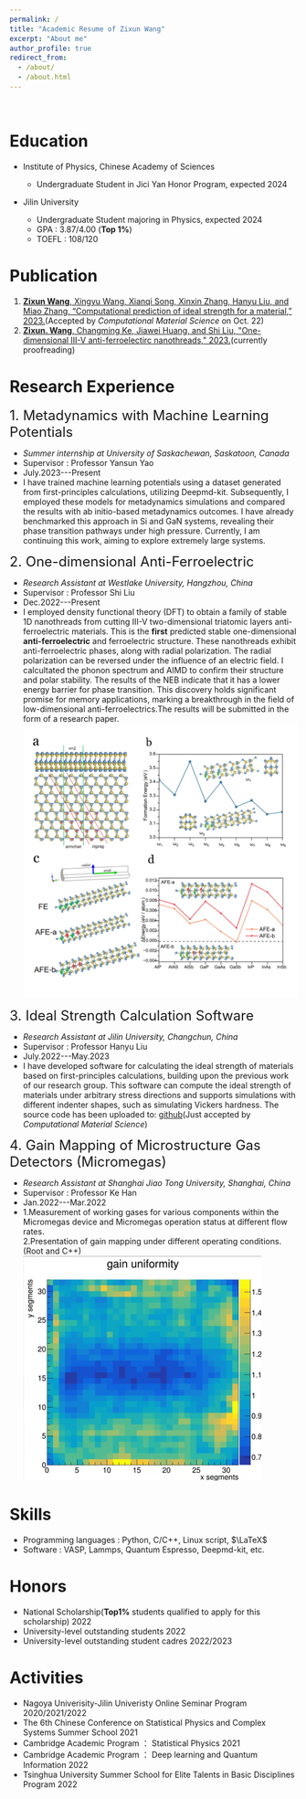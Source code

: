 ```yaml
---
permalink: /
title: "Academic Resume of Zixun Wang"
excerpt: "About me"
author_profile: true
redirect_from: 
  - /about/
  - /about.html
---
```

<br>

Education
======
* Institute of Physics, Chinese Academy of Sciences
  * Undergraduate Student in Jici Yan Honor Program, expected 2024

* Jilin University
  * Undergraduate Student majoring in Physics, expected 2024
  * GPA : 3.87/4.00 (**Top 1%**)
  * TOEFL : 108/120

Publication
======
1. [**Zixun Wang**, Xingyu Wang, Xianqi Song, Xinxin Zhang, Hanyu Liu, and Miao Zhang, “Computational prediction of ideal strength for a material,” 2023.](https://arxiv.org/abs/2309.01137)(Accepted by *Computational Material Science* on Oct. 22)
2. [**Zixun. Wang**, Changming Ke, Jiawei Huang, and Shi Liu, "One-dimensional III-V anti-ferroelectirc nanothreads," 2023.](https://zixun-wang.github.io/files/1D_AFE.pdf)(currently proofreading) 


Research Experience
======
<font size=5>1. Metadynamics with Machine Learning Potentials</font>   
  * *Summer internship at University of Saskachewan, Saskatoon, Canada*      
  * Supervisor : Professor Yansun Yao
  * July.2023---Present
  * I have trained machine learning potentials using a dataset generated from first-principles calculations, utilizing Deepmd-kit. Subsequently, I employed these models for metadynamics simulations and compared the results with ab initio-based metadynamics outcomes. I have already benchmarked this approach in Si and GaN systems, revealing their phase transition pathways under high pressure. Currently, I am continuing this work, aiming to explore extremely large systems.

<font size=5>2. One-dimensional Anti-Ferroelectric</font>   
  * *Research Assistant at Westlake University, Hangzhou, China*      
  * Supervisor : Professor Shi Liu
  * Dec.2022---Present
  * I employed density functional theory (DFT) to obtain a family of stable 1D nanothreads from cutting III-V two-dimensional triatomic layers anti-ferroelectric materials. This is the **first** predicted stable one-dimensional **anti-ferroelectric** and ferroelectric structure. These nanothreads exhibit anti-ferroelectric phases, along with radial polarization. The radial polarization can be reversed under the influence of an electric field. I calcultated the phonon spectrum and AIMD to confirm their structure and polar stability. The results of the NEB indicate that it has a lower energy barrier for phase transition. This discovery holds significant promise for memory applications, marking a breakthrough in the field of low-dimensional anti-ferroelectrics.The results will be submitted in the form of a research paper.
![structure from 2D to 1D](/images/Fig1.png "structure from 2D to 1D") 

<font size=5>3. Ideal Strength Calculation Software</font>   
  * *Research Assistant at Jilin University, Changchun, China*      
  * Supervisor : Professor Hanyu Liu
  * July.2022---May.2023
  * I have developed software for calculating the ideal strength of materials based on first-principles calculations, building upon the previous work of our research group. This software can compute the ideal strength of materials under arbitrary stress directions and supports simulations with different indenter shapes, such as simulating Vickers hardness. The source code has been uploaded to: [github](https://github.com/Zixun-Wang/MatElastPy)(Just accepted by *Computational Material Science*)

<font size=5>4. Gain Mapping of Microstructure Gas Detectors (Micromegas)</font>   
  * *Research Assistant at Shanghai Jiao Tong University, Shanghai, China*      
  * Supervisor : Professor Ke Han
  * Jan.2022---Mar.2022
  * 1.Measurement of working gases for various components within the Micromegas device and Micromegas operation status at different flow rates.<br>
    2.Presentation of gain mapping under different operating conditions.(Root and C++)
![Mapping](/images/pandax.png "Mapping of Micromegas in High Gain")

Skills
======
* Programming languages : Python, C/C++, Linux script, $\LaTeX$
* Software : VASP, Lammps, Quantum Espresso, Deepmd-kit, etc.

Honors
======
* National Scholarship(**Top1%** students qualified to apply for this scholarship) 2022
* University-level outstanding students 2022
* University-level outstanding student cadres 2022/2023

Activities
======
* Nagoya Univerisity-Jilin Univeristy Online Seminar Program 2020/2021/2022
* The 6th Chinese Conference on Statistical Physics and Complex Systems Summer School 2021
* Cambridge Academic Program ： Statistical Physics 2021
* Cambridge Academic Program ： Deep learning and Quantum Information 2022
* Tsinghua University Summer School for Elite Talents in Basic Disciplines Program 2022 
